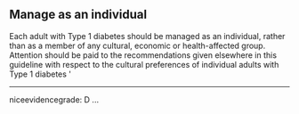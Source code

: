 ## Manage as an individual
Each adult with Type 1 diabetes should be managed as an individual, rather than as a member of any cultural, economic or health-affected group. Attention should be paid to the recommendations given elsewhere in this guideline with respect to the cultural preferences of individual adults with Type 1 diabetes
'


---
niceevidencegrade: D
...

